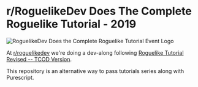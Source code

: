 # r/RoguelikeDev Does The Complete Roguelike Tutorial - 2019

![RoguelikeDev Does the Complete Roguelike Tutorial Event Logo](https://i.imgur.com/3MAzEp1.png)

At [r/roguelikedev](https://www.reddit.com/r/roguelikedev/) we're doing a dev-along following [Roguelike Tutorial Revised -- TCOD Version](http://rogueliketutorials.com/tutorials/tcod/).

This repository is an alternative way to pass tutorials series along with Purescript.
